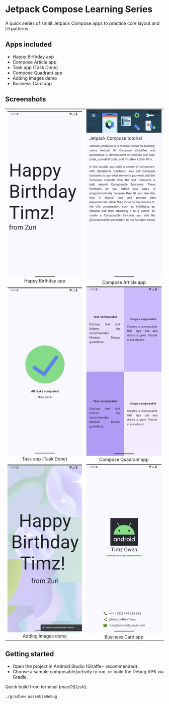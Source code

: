 # Jetpack Compose Learning Series

A quick series of small Jetpack Compose apps to practice core layout and UI patterns.

## Apps included
- Happy Birthday app
- Compose Article app
- Task app (Task Done)
- Compose Quadrant app
- Adding Images demo
- Business Card app

## Screenshots

<table>
  <tr>
    <td style="text-align:center;">
      <img src="app/src/main/res/drawable-nodpi/task_happy_birthday.png" alt="Happy Birthday app" width="300" />
      <div>Happy Birthday app</div>
    </td>
    <td style="text-align:center;">
      <img src="app/src/main/res/drawable-nodpi/task_compose_tutorial.png" alt="Compose Article app" width="300" />
      <div>Compose Article app</div>
    </td>
  </tr>
  <tr>
    <td style="text-align:center;">
      <img src="app/src/main/res/drawable-nodpi/task_task_done.png" alt="Task app (Task Done)" width="300" />
      <div>Task app (Task Done)</div>
    </td>
    <td style="text-align:center;">
      <img src="app/src/main/res/drawable-nodpi/task_compose_quadrant.png" alt="Compose Quadrant app" width="300" />
      <div>Compose Quadrant app</div>
    </td>
  </tr>
  <tr>
    <td style="text-align:center;">
      <img src="app/src/main/res/drawable-nodpi/task_add_image.png" alt="Adding Images demo" width="300" />
      <div>Adding Images demo</div>
    </td>
    <td style="text-align:center;">
      <img src="app/src/main/res/drawable-nodpi/task_business_card.png" alt="Business Card app" width="300" />
      <div>Business Card app</div>
    </td>
  </tr>
</table>

## Getting started
- Open the project in Android Studio (Giraffe+ recommended).
- Choose a sample composable/activity to run, or build the Debug APK via Gradle.

Quick build from terminal (macOS/zsh):

```sh
./gradlew assembleDebug
```
